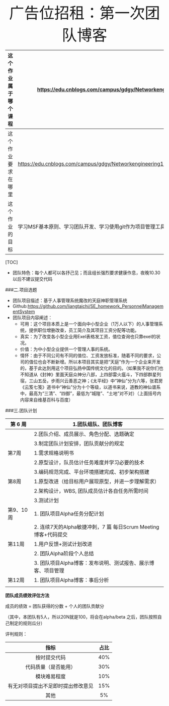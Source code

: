<center><font size = 12>广告位招租：第一次团队博客</font></center>

| 这个作业属于哪个课程 | https://edu.cnblogs.com/campus/gdgy/Networkengineering1834   |
| -------------------- | ------------------------------------------------------------ |
| 这个作业要求在哪里   | https://edu.cnblogs.com/campus/gdgy/Networkengineering1834/homework/11149 |
| 这个作业的目标       | 学习MSF基本原则、学习团队开发、学习使用git作为项目管理工具   |

[TOC]






* 团队特色：每个人都可以各抒己见；而且组长强烈要求健康作息，夜晚10.30以后不建议提交代码

###二.项目选题

 * 团队项目描述：基于人事管理系统魔改的天庭神职管理系统
 * Github:https://github.com/liangtaichi/SE_homework_PersonnelManagementSystem
 * 团队项目内容阐述：
    * 可用：这个项目本质上是一个面向中小型企业（1万人以下）的人事管理系统，提供职位增删改查，员工简介及其项目工资分配等功能。
    * 真实：为了改变各小型企业用Exel表格发工资，值位查询也只靠exel的状况。
    * 价值：为中小型企业提供一个管理人事的系统。
    * 情怀：由于不同公司有不同的值位、工资发放标准，随着不同的要求，公司的值位也会不断新增。所以本项目其实是把“天庭”作为一个企业来开发的，基于此达到用这个项目弘扬中国传统文化的目的。（如果我不说你们也不知道从《封神》里面天庭众神分八部，上四部雷火瘟斗，下四部群星列宿，三山五岳，步雨兴云善恶之神；《太平经》中“神仙”分为六等，张君房《云笈七笺》道书中“神仙”分为十个等级，以道书来说，道教的神仙谱系中，最高为“三清”、“四御”，最低为“城隍”、“土地”对不对）（上面括号内内容来自维基百科与百度）

###三.团队计划

| **第 6** **周** | **1.团队组队、团队博客**                                     |
| --------------- | ------------------------------------------------------------ |
|                 | 2.团队介绍、成员展示、角色分配、选题确定                     |
|                 | 3.制定团队计划安排，团队贡献分的规定                         |
| 第7周           | 1.需求规格说明书                                             |
|                 | 2.原型设计，队员估计任务难度并学习必要的技术                 |
|                 | 3.编码规范完成、平台环境搭建完成、初步架构搭建               |
| 第8周           | 1.原型改进（给目标用户展现原型，并进一步理解需求）           |
|                 | 2.架构设计，WBS, 团队成员估计各自任务所需时间                |
|                 | 3.测试计划                                                   |
| 第9、10周       | 1. 团队项目Alpha任务分配计划                                 |
|                 | 2. 连续7天的Alpha敏捷冲刺，7 篇 每日Scrum Meeting博客+代码提交 |
| 第11周          | 1.用户反馈+测试计划改进                                      |
|                 | 2. 团队Alpha阶段个人总结                                     |
|                 | 3. 团队项目Alpha博客：发布说明、测试报告、展示博客、项目管理 |
| 第12周          | 1. 团队项目Alpha博客：事后分析                               |
|                 |                                                              |

 **团队成员绩效评估方法**

成员的绩效 = 团队获得的分数 + 个人的团队贡献分

（其中，本团队有5人，所以20N就是100，将会在alpha/beta 之后，团队按照自己制定的规则瓜分）

评判规则：

|                指标                | 占比 |
| :--------------------------------: | :--: |
|            按时提交代码            | 40%  |
|        代码质量（是否能用）        | 30%  |
|            模块难易程度            | 10%  |
| 有无对项目提出不足即时提出修改意见 | 15%  |
|                其他                |  5%  |

